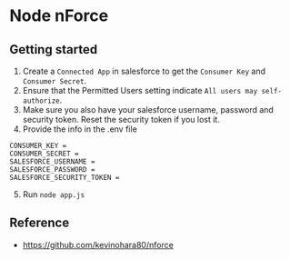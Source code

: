 # Node nForce

## Getting started
1. Create a `Connected App` in salesforce to get the `Consumer Key` and `Consumer Secret`.
2. Ensure that the Permitted Users setting indicate `All users may self-authorize`.
3. Make sure you also have your salesforce username, password and security token. Reset the security token if you lost it.
4. Provide the info in the .env file
```
CONSUMER_KEY = 
CONSUMER_SECRET = 
SALESFORCE_USERNAME = 
SALESFORCE_PASSWORD = 
SALESFORCE_SECURITY_TOKEN = 
```
5. Run `node app.js`


## Reference
- https://github.com/kevinohara80/nforce